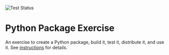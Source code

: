 ![Test Status](https://github.com/software-students-fall2024/3-python-package-tnh-tnh-needs-help/tree/main/.github/workflows/test_one.yaml/badge.svg)


# Python Package Exercise

An exercise to create a Python package, build it, test it, distribute it, and use it. See [instructions](./instructions.md) for details.

